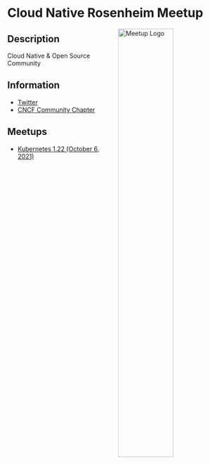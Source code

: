 # Cloud Native Rosenheim Meetup

<img width="50%" align="right" alt="Meetup Logo" src="https://secure.meetupstatic.com/photos/event/9/6/1/b/clean_497198427.jpeg">

## Description

<p>Cloud Native & Open Source Community</p>

## Information

- [Twitter](https://twitter.com/CloudNative_Ro)
- [CNCF Community Chapter](https://community.cncf.io/rosenheim)

## Meetups

* [Kubernetes 1.22 (October 6, 2021)](meetups/kubernetes-1-22/README.md)
